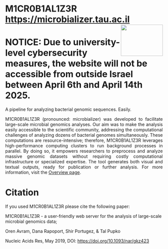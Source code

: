 # M1CR0B1AL1Z3R<br>https://microbializer.tau.ac.il <img align="right" src="html/pics/logo.gif" width="134" height="100">  <br>
# NOTICE:  Due to university-level cybersecurity measures, the website will not be accessible from outside Israel between April 6th and April 14th 2025.

A pipeline for analyzing bacterial genomic sequences. Easily.

<p align="justify">
M1CR0B1AL1Z3R (pronounced: microbializer) was developed to facilitate large-scale microbial genomics analyses. Our aim was to make the analysis easily accessible to the scientific community, addressing the computational challenges of analyzing dozens of bacterial genomes simultaneously. These computations are resource-intensive; therefore, M1CR0B1AL1Z3R leverages high-performance computing clusters to run background processes in parallel. By doing so, it empowers researchers to preprocess and analyze massive genomic datasets without requiring costly computational infrastructure or specialized expertise. The tool generates both visual and textual outputs, ready for publication or further analysis. For more information, visit the <a href="https://microbializer.tau.ac.il/overview">Overview page</a>.

# Citation 
If you used M1CR0B1AL1Z3R please cite the following paper:

M1CR0B1AL1Z3R - a user-friendly web server for the analysis of large-scale microbial genomics data;

Oren Avram, Dana Rapoport, Shir Portugez, & Tal Pupko

Nucleic Acids Res, May 2019, DOI: https://doi.org/10.1093/nar/gkz423
